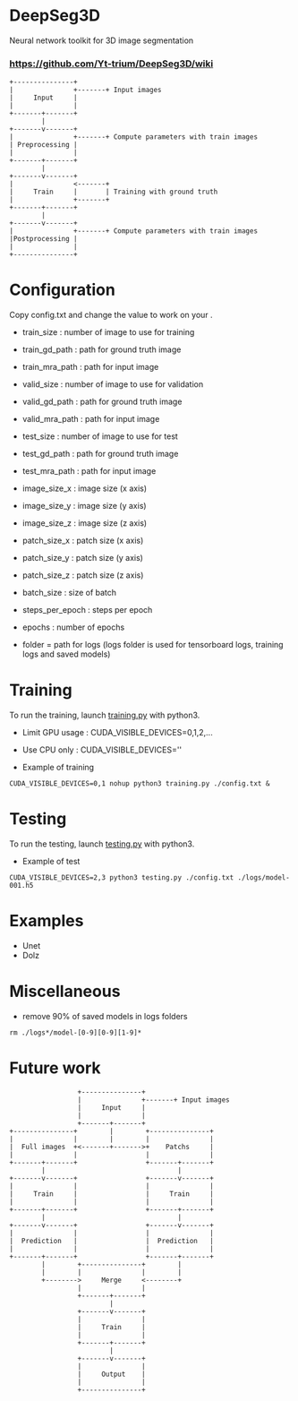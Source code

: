# DeepSeg3D
Neural network toolkit for 3D image segmentation

### https://github.com/Yt-trium/DeepSeg3D/wiki

```
+---------------+
|               +-------+ Input images
|     Input     |
|               |
+-------+-------+
        |
+-------v-------+
|               +-------+ Compute parameters with train images
| Preprocessing |
|               |
+-------+-------+
        |
+-------v-------+
|               <-------+
|     Train     |       | Training with ground truth
|               +-------+
+-------+-------+
        |
+-------v-------+
|               +-------+ Compute parameters with train images
|Postprocessing |
|               |
+---------------+
```

# Configuration
Copy config.txt and change the value to work on your .

* train_size : number of image to use for training
* train_gd_path  : path for ground truth image
* train_mra_path : path for input image 

* valid_size : number of image to use for validation
* valid_gd_path  : path for ground truth image
* valid_mra_path : path for input image

* test_size : number of image to use for test
* test_gd_path  : path for ground truth image
* test_mra_path : path for input image

* image_size_x : image size (x axis)
* image_size_y : image size (y axis)
* image_size_z : image size (z axis)

* patch_size_x : patch size (x axis)
* patch_size_y : patch size (y axis)
* patch_size_z : patch size (z axis)

* batch_size : size of batch
* steps_per_epoch : steps per epoch
* epochs : number of epochs

* folder = path for logs (logs folder is used for tensorboard logs, training logs and saved models)


# Training
To run the training, launch [training.py](training.py) with python3.

* Limit GPU usage : CUDA_VISIBLE_DEVICES=0,1,2,...

* Use CPU only : CUDA_VISIBLE_DEVICES=''

* Example of training
```
CUDA_VISIBLE_DEVICES=0,1 nohup python3 training.py ./config.txt &
```


# Testing
To run the testing, launch [testing.py](testing.py) with python3.

* Example of test
```
CUDA_VISIBLE_DEVICES=2,3 python3 testing.py ./config.txt ./logs/model-001.h5
```


# Examples
* Unet
* Dolz


# Miscellaneous

* remove 90% of saved models in logs folders
```
rm ./logs*/model-[0-9][0-9][1-9]*
```


# Future work

```
                 +---------------+
                 |               +-------+ Input images
                 |     Input     |
                 |               |
                 +-------+-------+
+---------------+        |        +---------------+
|               |        |        |               |
|  Full images  +<-------+------->+    Patchs     |
|               |                 |               |
+-------+-------+                 +-------+-------+
        |                                 |
+-------v-------+                 +-------v-------+
|               |                 |               |
|     Train     |                 |     Train     |
|               |                 |               |
+-------+-------+                 +-------+-------+
        |                                 |
+-------v-------+                 +-------v-------+
|               |                 |               |
|  Prediction   |                 |  Prediction   |
|               |                 |               |
+-------+-------+                 +-------+-------+
        |        +---------------+        |
        |        |               |        |
        +-------->     Merge     <--------+
                 |               |
                 +-------+-------+
                         |
                 +-------v-------+
                 |               |
                 |     Train     |
                 |               |
                 +-------+-------+
                         |
                 +-------v-------+
                 |               |
                 |     Output    |
                 |               |
                 +---------------+
```